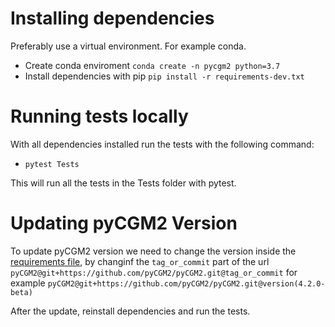 # Installing dependencies

Preferably use a virtual environment. For example conda.
- Create conda enviroment `conda create -n pycgm2 python=3.7`
- Install dependencies with pip `pip install -r requirements-dev.txt`

# Running tests locally

With all dependencies installed run the tests with the following command:
- `pytest Tests`

This will run all the tests in the Tests folder with pytest.

# Updating pyCGM2 Version

To update pyCGM2 version we need to change the version inside the [requirements file](requirements-dev.txt), by changinf the `tag_or_commit` part of the url
`pyCGM2@git+https://github.com/pyCGM2/pyCGM2.git@tag_or_commit` for example `pyCGM2@git+https://github.com/pyCGM2/pyCGM2.git@version(4.2.0-beta)`

After the update, reinstall dependencies and run the tests.